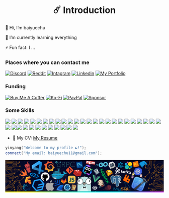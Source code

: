 <h1 align="center">☄️ Introduction</h1>

👋 Hi, I’m baiyuechu

🌱 I’m currently learning everything

⚡ Fun fact: I ...

### Places where you can contact me

  [![Discord](https://ziadoua.github.io/m3-Markdown-Badges/badges/Discord/discord2.svg)](https://discord.com/users/1283052810874654771)
  [![Reddit](https://ziadoua.github.io/m3-Markdown-Badges/badges/Reddit/reddit2.svg)](https://www.reddit.com/user/Bulky_Worth9352)
  [![Intagram](https://ziadoua.github.io/m3-Markdown-Badges/badges/Instagram/instagram2.svg)](https://www.instagram.com/macy_0411/)
  [![Linkedin](https://ziadoua.github.io/m3-Markdown-Badges/badges/LinkedIn/linkedin1.svg)](https://www.linkedin.com/in/%C4%91%C3%B4ng-ph%C6%B0%C6%A1ng-b%E1%BA%A1ch-128476325/)
  [![My Portfolio](https://ziadoua.github.io/m3-Markdown-Badges/badges/MyPortfolio/myportfolio2.svg)](https://baiyuechu.vercel.app/)

### Funding

  [![Buy Me A Coffer](https://ziadoua.github.io/m3-Markdown-Badges/badges/BuyMeACoffee/buymeacoffee2.svg)](https://buymeacoffee.com/ebevutruq)
  [![Ko-Fi](https://ziadoua.github.io/m3-Markdown-Badges/badges/Ko-fi/ko-fi2.svg)](https://ko-fi.com/baiyuechu)
  [![PayPal](https://ziadoua.github.io/m3-Markdown-Badges/badges/PayPal/paypal2.svg)](https://www.paypal.com/invoice/p/#HZWF8VQHDL9SV9WL)
 [![Sponsor](https://ziadoua.github.io/m3-Markdown-Badges/badges/Sponsor/sponsor2.svg)](https://www.patreon.com/ebevutruq)

### Some Skills

![](https://ziadoua.github.io/m3-Markdown-Badges/badges/HTML/html2.svg)
![](https://ziadoua.github.io/m3-Markdown-Badges/badges/CSS/css2.svg)
![](https://ziadoua.github.io/m3-Markdown-Badges/badges/Javascript/javascript2.svg)
![](https://ziadoua.github.io/m3-Markdown-Badges/badges/AndroidStudio/androidstudio2.svg)
![](https://ziadoua.github.io/m3-Markdown-Badges/badges/Arch/arch2.svg)
![](https://ziadoua.github.io/m3-Markdown-Badges/badges/C/c2.svg)
![](https://ziadoua.github.io/m3-Markdown-Badges/badges/C++/c++2.svg)
![](https://ziadoua.github.io/m3-Markdown-Badges/badges/Dart/dart2.svg)
![](https://ziadoua.github.io/m3-Markdown-Badges/badges/Docker/docker2.svg)
![](https://ziadoua.github.io/m3-Markdown-Badges/badges/Expo/expo2.svg)
![](https://ziadoua.github.io/m3-Markdown-Badges/badges/Express/express2.svg)
![](https://ziadoua.github.io/m3-Markdown-Badges/badges/Figma/figma2.svg)
![](https://ziadoua.github.io/m3-Markdown-Badges/badges/Firebase/firebase2.svg)
![](https://ziadoua.github.io/m3-Markdown-Badges/badges/Flutter/flutter2.svg)
![](https://ziadoua.github.io/m3-Markdown-Badges/badges/Git/git3.svg)
![](https://ziadoua.github.io/m3-Markdown-Badges/badges/Github/github3.svg)
![](https://ziadoua.github.io/m3-Markdown-Badges/badges/Go/go2.svg)
![](https://ziadoua.github.io/m3-Markdown-Badges/badges/jQuery/jquery2.svg)
![](https://ziadoua.github.io/m3-Markdown-Badges/badges/Linux/linux2.svg)
![](https://ziadoua.github.io/m3-Markdown-Badges/badges/Lua/lua2.svg)
![](https://ziadoua.github.io/m3-Markdown-Badges/badges/MongoDB/mongodb2.svg)
![](https://ziadoua.github.io/m3-Markdown-Badges/badges/Neovim/neovim2.svg)
![](https://ziadoua.github.io/m3-Markdown-Badges/badges/NextJS/nextjs2.svg)
![](https://ziadoua.github.io/m3-Markdown-Badges/badges/NodeJS/nodejs2.svg)
![](https://ziadoua.github.io/m3-Markdown-Badges/badges/Photoshop/photoshop2.svg)
![](https://ziadoua.github.io/m3-Markdown-Badges/badges/Postman/postman1.svg)
![](https://ziadoua.github.io/m3-Markdown-Badges/badges/Python/python2.svg)![](https://ziadoua.github.io/m3-Markdown-Badges/badges/Qt/qt2.svg)
![](https://ziadoua.github.io/m3-Markdown-Badges/badges/RaspberryPI/raspberrypi2.svg)
![](https://ziadoua.github.io/m3-Markdown-Badges/badges/React/react2.svg)
![](https://ziadoua.github.io/m3-Markdown-Badges/badges/ReactNative/reactnative2.svg)
![](https://ziadoua.github.io/m3-Markdown-Badges/badges/Shell/shell3.svg)
![](https://ziadoua.github.io/m3-Markdown-Badges/badges/TailwindCSS/tailwindcss2.svg)
![](https://ziadoua.github.io/m3-Markdown-Badges/badges/TypeScript/typescript2.svg)
![](https://ziadoua.github.io/m3-Markdown-Badges/badges/Vercel/vercel3.svg)
![](https://ziadoua.github.io/m3-Markdown-Badges/badges/Vim/vim2.svg)
![](https://ziadoua.github.io/m3-Markdown-Badges/badges/VisualStudioCode/visualstudiocode2.svg)


- 💫 My CV: [My Resume](https://drive.google.com/file/d/1OEVupQfq39_vvXiCrTo0abaI4vtsDt3-/view?usp=sharing)

```lua
yinyang("Welcome to my profile ☯️!");
connect("My email: baiyuechu11@gmail.com");
```

<!--<div align="center" style="padding: 10px;">-->
<!--    <img src="https://skillicons.dev/icons?i=html" />-->
<!--    <img src="https://skillicons.dev/icons?i=css" />-->
<!--    <img src="https://skillicons.dev/icons?i=javascript" />-->
<!--    <img src="https://skillicons.dev/icons?i=scss" />-->
<!--    <img src="https://skillicons.dev/icons?i=react" />-->
<!--    <img src="https://skillicons.dev/icons?i=vscode" />-->
<!--    <img src="https://skillicons.dev/icons?i=github" />-->
<!--    <img src="https://skillicons.dev/icons?i=figma" />-->
<!--    <img src="https://skillicons.dev/icons?i=tailwind" />-->
<!--    <img src="https://skillicons.dev/icons?i=git" />-->
<!--    <img src="https://skillicons.dev/icons?i=arch" />-->
<!--    <img src="https://skillicons.dev/icons?i=neovim" />-->
<!--    <img src="https://skillicons.dev/icons?i=cmake" /> <br/>-->
<!--    <img src="https://skillicons.dev/icons?i=nodejs" />-->
<!--    <img src="https://skillicons.dev/icons?i=go" />-->
<!--    <img src="https://skillicons.dev/icons?i=python" />-->
<!--    <img src="https://skillicons.dev/icons?i=typescript" />-->
<!--    <img src="https://skillicons.dev/icons?i=express" />-->
<!--    <img src="https://skillicons.dev/icons?i=mongodb" />-->
<!--    <img src="https://skillicons.dev/icons?i=c" />-->
<!--    <img src="https://skillicons.dev/icons?i=cpp" />-->
<!--    <img src="https://skillicons.dev/icons?i=nextjs" />-->
<!--    <img src="https://skillicons.dev/icons?i=bash" />-->
<!--    <img src="https://skillicons.dev/icons?i=linux" />-->
<!--    <img src="https://skillicons.dev/icons?i=discord" />-->
<!--    <img src="https://skillicons.dev/icons?i=photoshop" /> -->
<!--</div>-->

<img align='center' src= "header.png">

<img src="https://raw.githubusercontent.com/khoa083/khoa/main/Khoa_ne/img/Rainbow.gif" style="display: block;margin-left: auto;margin-right: auto;margin-bottom:5px;width:1500px;">
